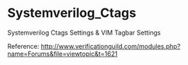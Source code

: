 Systemverilog_Ctags
===================

Systemverilog Ctags Settings &amp; VIM Tagbar Settings


Reference:
  http://www.verificationguild.com/modules.php?name=Forums&file=viewtopic&t=1621
